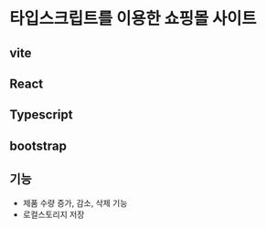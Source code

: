 # 타입스크립트를 이용한 쇼핑몰 사이트

## vite 
## React
## Typescript
## bootstrap

## 기능
- 제품 수량 증가, 감소, 삭제 기능
- 로컬스토리지 저장
